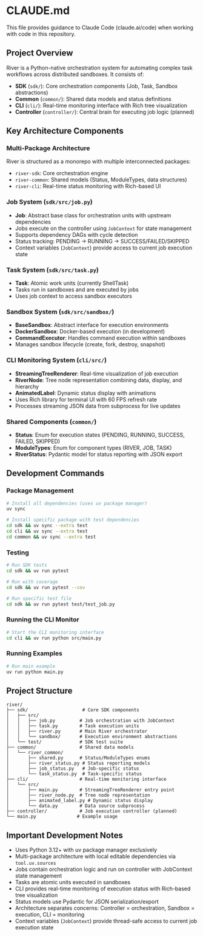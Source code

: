 # CLAUDE.md

This file provides guidance to Claude Code (claude.ai/code) when working with code in this repository.

## Project Overview

River is a Python-native orchestration system for automating complex task workflows across distributed sandboxes. It consists of:

- **SDK** (`sdk/`): Core orchestration components (Job, Task, Sandbox abstractions)
- **Common** (`common/`): Shared data models and status definitions
- **CLI** (`cli/`): Real-time monitoring interface with Rich tree visualization  
- **Controller** (`controller/`): Central brain for executing job logic (planned)

## Key Architecture Components

### Multi-Package Architecture
River is structured as a monorepo with multiple interconnected packages:
- `river-sdk`: Core orchestration engine
- `river-common`: Shared models (Status, ModuleTypes, data structures)
- `river-cli`: Real-time status monitoring with Rich-based UI

### Job System (`sdk/src/job.py`)
- **Job**: Abstract base class for orchestration units with upstream dependencies
- Jobs execute on the controller using `JobContext` for state management
- Supports dependency DAGs with cycle detection
- Status tracking: PENDING → RUNNING → SUCCESS/FAILED/SKIPPED
- Context variables (`JobContext`) provide access to current job execution state

### Task System (`sdk/src/task.py`) 
- **Task**: Atomic work units (currently ShellTask)
- Tasks run in sandboxes and are executed by jobs
- Uses job context to access sandbox executors

### Sandbox System (`sdk/src/sandbox/`)
- **BaseSandbox**: Abstract interface for execution environments
- **DockerSandbox**: Docker-based execution (in development)  
- **CommandExecutor**: Handles command execution within sandboxes
- Manages sandbox lifecycle (create, fork, destroy, snapshot)

### CLI Monitoring System (`cli/src/`)
- **StreamingTreeRenderer**: Real-time visualization of job execution
- **RiverNode**: Tree node representation combining data, display, and hierarchy
- **AnimatedLabel**: Dynamic status display with animations
- Uses Rich library for terminal UI with 60 FPS refresh rate
- Processes streaming JSON data from subprocess for live updates

### Shared Components (`common/`)
- **Status**: Enum for execution states (PENDING, RUNNING, SUCCESS, FAILED, SKIPPED)
- **ModuleTypes**: Enum for component types (RIVER, JOB, TASK)
- **RiverStatus**: Pydantic model for status reporting with JSON export

## Development Commands

### Package Management
```bash
# Install all dependencies (uses uv package manager)
uv sync

# Install specific package with test dependencies
cd sdk && uv sync --extra test
cd cli && uv sync --extra test
cd common && uv sync --extra test
```

### Testing
```bash
# Run SDK tests
cd sdk && uv run pytest

# Run with coverage
cd sdk && uv run pytest --cov

# Run specific test file
cd sdk && uv run pytest test/test_job.py
```

### Running the CLI Monitor
```bash
# Start the CLI monitoring interface
cd cli && uv run python src/main.py
```

### Running Examples
```bash
# Run main example
uv run python main.py
```

## Project Structure

```
river/
├── sdk/                    # Core SDK components
│   ├── src/
│   │   ├── job.py         # Job orchestration with JobContext
│   │   ├── task.py        # Task execution units  
│   │   ├── river.py       # Main River orchestrator
│   │   └── sandbox/       # Execution environment abstractions
│   └── test/              # SDK test suite
├── common/                # Shared data models
│   └── river_common/
│       ├── shared.py      # Status/ModuleTypes enums
│       ├── river_status.py # Status reporting models
│       ├── job_status.py   # Job-specific status  
│       └── task_status.py  # Task-specific status
├── cli/                   # Real-time monitoring interface
│   └── src/
│       ├── main.py        # StreamingTreeRenderer entry point
│       ├── river_node.py  # Tree node representation
│       ├── animated_label.py # Dynamic status display
│       └── data.py        # Data source subprocess
├── controller/            # Job execution controller (planned)
└── main.py               # Example usage
```

## Important Development Notes

- Uses Python 3.12+ with uv package manager exclusively
- Multi-package architecture with local editable dependencies via `tool.uv.sources`
- Jobs contain orchestration logic and run on controller with JobContext state management
- Tasks are atomic units executed in sandboxes
- CLI provides real-time monitoring of execution status with Rich-based tree visualization
- Status models use Pydantic for JSON serialization/export
- Architecture separates concerns: Controller = orchestration, Sandbox = execution, CLI = monitoring
- Context variables (`JobContext`) provide thread-safe access to current job execution state